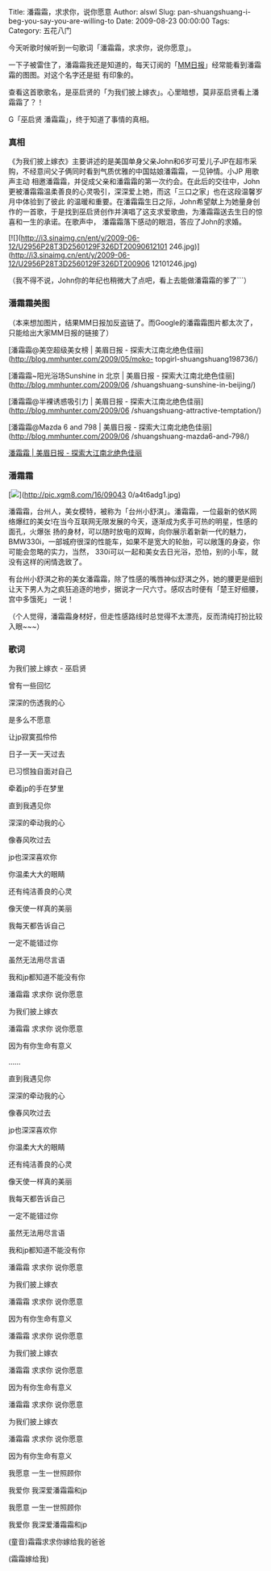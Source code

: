 Title: 潘霜霜，求求你，说你愿意
Author: alswl
Slug: pan-shuangshuang-i-beg-you-say-you-are-willing-to
Date: 2009-08-23 00:00:00
Tags: 
Category: 五花八门

今天听歌时候听到一句歌词「潘霜霜，求求你，说你愿意」。

一下子被雷住了，潘霜霜我还是知道的，每天订阅的「[MM日报](http://blog.mmhunter.com/)」经常能看到潘霜霜的图图。对这个名字还是挺
有印象的。

查看这首歌歌名，是巫启贤的「为我们披上嫁衣」。心里暗想，莫非巫启贤看上潘霜霜了？！

G「巫启贤 潘霜霜」，终于知道了事情的真相。

### 真相

《为我们披上嫁衣》主要讲述的是美国单身父亲John和6岁可爱儿子JP在超市采购，不经意间父子俩同时看到气质优雅的中国姑娘潘霜霜，一见钟情。小JP 用歌声主动
相邀潘霜霜，并促成父亲和潘霜霜的第一次约会。在此后的交往中，John更被潘霜霜温柔善良的心灵吸引，深深爱上她，而这「三口之家」也在这段温馨岁月中体验到了彼此
的温暖和重要。在潘霜霜生日之际，John希望献上为她量身创作的一首歌，于是找到巫启贤创作并演唱了这支求爱歌曲，为潘霜霜送去生日的惊喜和一生的承诺。在歌声中，
潘霜霜落下感动的眼泪，答应了John的求婚。

[![](http://i3.sinaimg.cn/ent/y/2009-06-12/U2956P28T3D2560129F326DT20090612101
246.jpg)](http://i3.sinaimg.cn/ent/y/2009-06-12/U2956P28T3D2560129F326DT200906
12101246.jpg)

（我不得不说，John你的年纪也稍微大了点吧，看上去能做潘霜霜的爹了```）

### 潘霜霜美图

（本来想加图片，结果MM日报加反盗链了。而Google的潘霜霜图片都太次了，只能给出大家MM日报的链接了）

[潘霜霜@美空超级美女榜 | 美眉日报 - 探索大江南北绝色佳丽](http://blog.mmhunter.com/2009/05/moko-
topgirl-shuangshuang198736/)

[潘霜霜~阳光浴场Sunshine in 北京 | 美眉日报 - 探索大江南北绝色佳丽](http://blog.mmhunter.com/2009/06
/shuangshuang-sunshine-in-beijing/)

[潘霜霜@半裸诱惑吸引力 | 美眉日报 - 探索大江南北绝色佳丽](http://blog.mmhunter.com/2009/06
/shuangshuang-attractive-temptation/)

[潘霜霜@Mazda 6 and 798 | 美眉日报 - 探索大江南北绝色佳丽](http://blog.mmhunter.com/2009/06
/shuangshuang-mazda6-and-798/)

[潘霜霜 | 美眉日报 -
探索大江南北绝色佳丽](http://blog.mmhunter.com/tag/%E6%BD%98%E9%9C%9C%E9%9C%9C/)

### 潘霜霜

[![](http://pic.xgm8.com/16/090430/a4t6adg1.jpg)](http://pic.xgm8.com/16/09043
0/a4t6adg1.jpg)

潘霜霜，台州人，美女模特，被称为「台州小舒淇」。潘霜霜，一位最新的依K网络爆红的美女!在当今互联网无限发展的今天，逐渐成为炙手可热的明星，性感的面孔，火爆张
扬的身材，可以随时放电的双眸，向你展示着新新一代的魅力，BMW330i，一部城府很深的性能车，如果不是宽大的轮胎，可以敞篷的身姿，你可能会忽略的实力，当然，
330i可以一起和美女去日光浴，恐怕，别的小车，就没有这样的闲情逸致了。

有台州小舒淇之称的美女潘霜霜，除了性感的嘴唇神似舒淇之外，她的腰更是细到让天下男人为之疯狂追逐的地步，据说才一尺六寸。感叹古时便有「楚王好细腰，宫中多饿死」
一说！

（个人觉得，潘霜霜身材好，但走性感路线时总觉得不太漂亮，反而清纯打扮比较入眼~~~）

### 歌词

为我们披上嫁衣 - 巫启贤

曾有一些回忆

深深的伤透我的心

是多么不愿意

让jp寂寞孤伶伶

日子一天一天过去

已习惯独自面对自己

牵着jp的手在梦里

直到我遇见你

深深的牵动我的心

像春风吹过去

jp也深深喜欢你

你温柔大大的眼睛

还有纯洁善良的心灵

像天使一样真的美丽

我每天都告诉自己

一定不能错过你

虽然无法用尽言语

我和jp都知道不能没有你

潘霜霜 求求你 说你愿意

为我们披上嫁衣

潘霜霜 求求你 说你愿意

因为有你生命有意义

……

直到我遇见你

深深的牵动我的心

像春风吹过去

jp也深深喜欢你

你温柔大大的眼睛

还有纯洁善良的心灵

像天使一样真的美丽

我每天都告诉自己

一定不能错过你

虽然无法用尽言语

我和jp都知道不能没有你

潘霜霜 求求你 说你愿意

为我们披上嫁衣

潘霜霜 求求你 说你愿意

因为有你生命有意义

潘霜霜 求求你 说你愿意

为我们披上嫁衣

潘霜霜 求求你 说你愿意

因为有你生命有意义

潘霜霜 求求你 说你愿意

为我们披上嫁衣

潘霜霜 求求你 说你愿意

因为有你生命有意义

我愿意 一生一世照顾你

我爱你 我深爱潘霜霜和jp

我愿意 一生一世照顾你

我爱你 我深爱潘霜霜和jp

(童音)霜霜求求你嫁给我的爸爸

(霜霜嫁给我)


